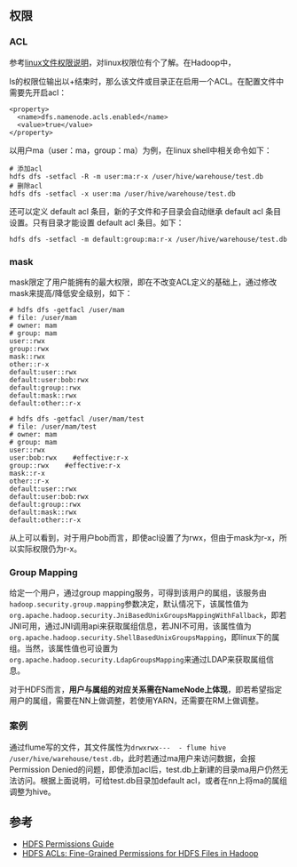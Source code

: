 ## 权限

### ACL
参考[linux文件权限说明](https://github.com/mattshma/docs/blob/master/linux/linux%E6%96%87%E4%BB%B6%E6%9D%83%E9%99%90%E8%AF%B4%E6%98%8E.md)，对linux权限位有个了解。在Hadoop中，

ls的权限位输出以+结束时，那么该文件或目录正在启用一个ACL。在配置文件中需要先开启acl：

```
<property>
  <name>dfs.namenode.acls.enabled</name>
  <value>true</value>
</property>
```

以用户ma（user：ma，group：ma）为例，在linux shell中相关命令如下：
```
# 添加acl
hdfs dfs -setfacl -R -m user:ma:r-x /user/hive/warehouse/test.db 
# 删除acl
hdfs dfs -setfacl -x user:ma /user/hive/warehouse/test.db
```

还可以定义 default acl 条目，新的子文件和子目录会自动继承 default acl 条目设置。只有目录才能设置 default acl 条目。如下：

```
hdfs dfs -setfacl -m default:group:ma:r-x /user/hive/warehouse/test.db
```

### mask
mask限定了用户能拥有的最大权限，即在不改变ACL定义的基础上，通过修改mask来提高/降低安全级别，如下：
```
# hdfs dfs -getfacl /user/mam
# file: /user/mam
# owner: mam
# group: mam
user::rwx
group::rwx
mask::rwx
other::r-x
default:user::rwx
default:user:bob:rwx
default:group::rwx
default:mask::rwx
default:other::r-x

# hdfs dfs -getfacl /user/mam/test
# file: /user/mam/test
# owner: mam
# group: mam
user::rwx
user:bob:rwx    #effective:r-x
group::rwx    #effective:r-x
mask::r-x
other::r-x
default:user::rwx
default:user:bob:rwx
default:group::rwx
default:mask::rwx
default:other::r-x
```
从上可以看到，对于用户bob而言，即使acl设置了为rwx，但由于mask为r-x，所以实际权限仍为r-x。

### Group Mapping
给定一个用户，通过group mapping服务，可得到该用户的属组，该服务由`hadoop.security.group.mapping`参数决定，默认情况下，该属性值为`org.apache.hadoop.security.JniBasedUnixGroupsMappingWithFallback`，即若JNI可用，通过JNI调用api来获取属组信息，若JNI不可用，该属性值为`org.apache.hadoop.security.ShellBasedUnixGroupsMapping`，即linux下的属组。当然，该属性值也可设置为`org.apache.hadoop.security.LdapGroupsMapping`来通过LDAP来获取属组信息。

对于HDFS而言，**用户与属组的对应关系需在NameNode上体现**，即若希望指定用户的属组，需要在NN上做调整，若使用YARN，还需要在RM上做调整。


### 案例
通过flume写的文件，其文件属性为`drwxrwx---  - flume hive /user/hive/warehouse/test.db`，此时若通过ma用户来访问数据，会报Permission Denied的问题，即使添加acl后，test.db上新建的目录ma用户仍然无法访问。根据上面说明，可给test.db目录加default acl，或者在nn上将ma的属组调整为hive。

参考
---
- [HDFS Permissions Guide](https://hadoop.apache.org/docs/current/hadoop-project-dist/hadoop-hdfs/HdfsPermissionsGuide.html)
- [HDFS ACLs: Fine-Grained Permissions for HDFS Files in Hadoop](http://zh.hortonworks.com/blog/hdfs-acls-fine-grained-permissions-hdfs-files-hadoop/)


